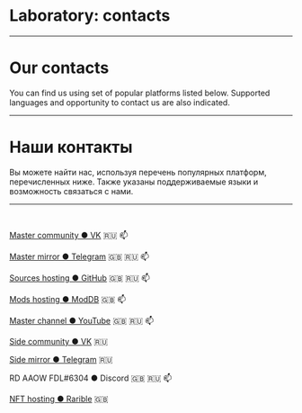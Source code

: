 # Laboratory: contacts

---

# Our contacts

You can find us using set of popular platforms listed below. Supported languages and opportunity to contact us are also indicated.

---

# Наши контакты

Вы можете найти нас, используя перечень популярных платформ, перечисленных ниже. Также указаны поддерживаемые языки и возможность связаться с нами.

---

&nbsp;

[Master community ● VK](https://vk.com/rd_aaow_fdl) :ru: :mailbox:

[Master mirror ● Telegram](https://t.me/rd_aaow_fdl) :gb: :ru: :mailbox:

[Sources hosting ● GitHub](https://github.com/adslbarxatov) :gb: :ru: :mailbox:

[Mods hosting ● ModDB](https://moddb.com/members/rd-aaow-fdl) :gb: :mailbox:

[Master channel ● YouTube](https://youtube.com/c/rdaaowfdl) :gb: :ru: :mailbox:

[Side community ● VK](https://vk.com/grammarmustjoy) :ru:

[Side mirror ● Telegram](https://t.me/grammarmustjoy) :ru:

RD AAOW FDL#6304 ● Discord :gb: :ru: :mailbox:

[NFT hosting ● Rarible](https://rarible.com/rd_aaow_fdl) :gb:
